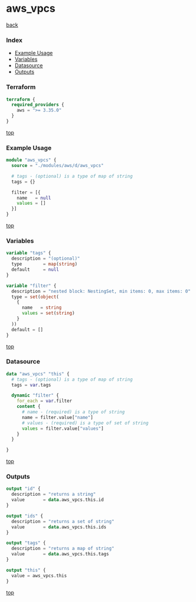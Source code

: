 # aws_vpcs

[back](../aws.md)

### Index

- [Example Usage](#example-usage)
- [Variables](#variables)
- [Datasource](#datasource)
- [Outputs](#outputs)

### Terraform

```terraform
terraform {
  required_providers {
    aws = ">= 3.35.0"
  }
}
```

[top](#index)

### Example Usage

```terraform
module "aws_vpcs" {
  source = "./modules/aws/d/aws_vpcs"

  # tags - (optional) is a type of map of string
  tags = {}

  filter = [{
    name   = null
    values = []
  }]
}
```

[top](#index)

### Variables

```terraform
variable "tags" {
  description = "(optional)"
  type        = map(string)
  default     = null
}

variable "filter" {
  description = "nested block: NestingSet, min items: 0, max items: 0"
  type = set(object(
    {
      name   = string
      values = set(string)
    }
  ))
  default = []
}
```

[top](#index)

### Datasource

```terraform
data "aws_vpcs" "this" {
  # tags - (optional) is a type of map of string
  tags = var.tags

  dynamic "filter" {
    for_each = var.filter
    content {
      # name - (required) is a type of string
      name = filter.value["name"]
      # values - (required) is a type of set of string
      values = filter.value["values"]
    }
  }

}
```

[top](#index)

### Outputs

```terraform
output "id" {
  description = "returns a string"
  value       = data.aws_vpcs.this.id
}

output "ids" {
  description = "returns a set of string"
  value       = data.aws_vpcs.this.ids
}

output "tags" {
  description = "returns a map of string"
  value       = data.aws_vpcs.this.tags
}

output "this" {
  value = aws_vpcs.this
}
```

[top](#index)